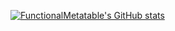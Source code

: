 [![FunctionalMetatable's GitHub stats](https://github-readme-stats.vercel.app/api?username=FunctionalMetatable)](https://github.com/anuraghazra/github-readme-stats)
